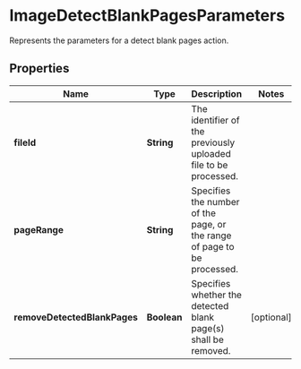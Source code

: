 

# ImageDetectBlankPagesParameters

Represents the parameters for a detect blank pages action.
## Properties

Name | Type | Description | Notes
------------ | ------------- | ------------- | -------------
**fileId** | **String** | The identifier of the previously uploaded file to be processed. | 
**pageRange** | **String** | Specifies the number of the page, or the range of page to be processed. | 
**removeDetectedBlankPages** | **Boolean** | Specifies whether the detected blank page(s) shall be removed. |  [optional]



